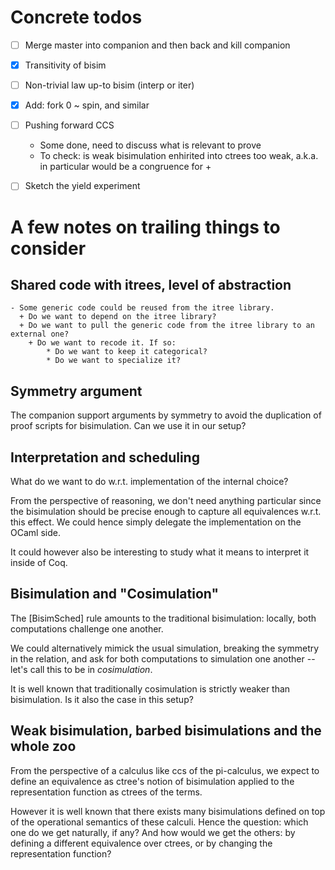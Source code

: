# Concrete todos

- [ ] Merge master into companion and then back and kill companion

- [x] Transitivity of bisim

- [ ] Non-trivial law up-to bisim (interp or iter)

- [x] Add: fork 0 ~ spin, and similar

- [ ] Pushing forward CCS
	+ Some done, need to discuss what is relevant to prove
  + To check: is weak bisimulation enhirited into ctrees too weak, a.k.a. in particular would be a congruence for +  

- [ ] Sketch the yield experiment

# A few notes on trailing things to consider

## Shared code with itrees, level of abstraction

	- Some generic code could be reused from the itree library. 
	  + Do we want to depend on the itree library?
	  + Do we want to pull the generic code from the itree library to an external one?
		+ Do we want to recode it. If so:
			* Do we want to keep it categorical?
			* Do we want to specialize it?

## Symmetry argument

The companion support arguments by symmetry to avoid the duplication of proof scripts for bisimulation.
Can we use it in our setup? 

## Interpretation and scheduling

What do we want to do w.r.t. implementation of the internal choice?

From the perspective of reasoning, we don't need anything particular since the bisimulation should be precise enough to capture all equivalences w.r.t. this effect.
We could hence simply delegate the implementation on the OCaml side.

It could however also be interesting to study what it means to interpret it inside of Coq.

## Bisimulation and "Cosimulation"

The [BisimSched] rule amounts to the traditional bisimulation: locally, both computations challenge one another.

We could alternatively mimick the usual simulation, breaking the symmetry in the relation, and ask for both
computations to simulation one another -- let's call this to be in _cosimulation_.

It is well known that traditionally cosimulation is strictly weaker than bisimulation. Is it also the case in this setup?

## Weak bisimulation, barbed bisimulations and the whole zoo

From the perspective of a calculus like ccs of the pi-calculus, we expect to define an equivalence as ctree's notion of bisimulation applied to the representation function as ctrees of the terms.

However it is well known that there exists many bisimulations defined on top of the operational semantics of these calculi. Hence the question: which one do we get naturally, if any? And how would we get the others: by defining a different equivalence over ctrees, or by changing the representation function?

